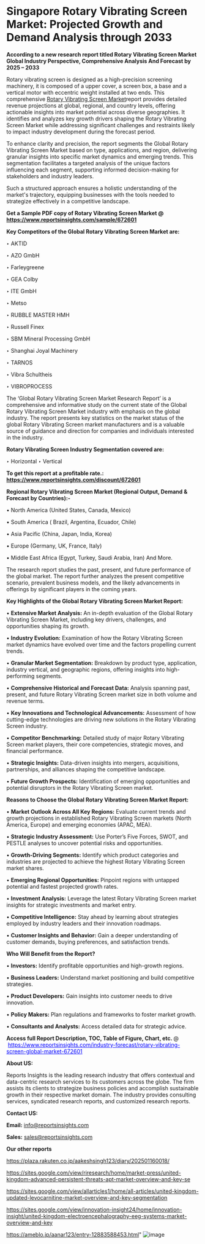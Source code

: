 # Singapore Rotary Vibrating Screen Market: Projected Growth and Demand Analysis through 2033

<strong>According to a new research report titled Rotary Vibrating Screen Market Global Industry Perspective, Comprehensive Analysis And Forecast by 2025 – 2033</strong>

Rotary vibrating screen is designed as a high-precision screening machinery, it is composed of a upper cover, a screen box, a base and a vertical motor with eccentric weight installed at two ends. This comprehensive <a href=https://www.reportsinsights.com/sample/672601>Rotary Vibrating Screen Market</a>report provides detailed revenue projections at global, regional, and country levels, offering actionable insights into market potential across diverse geographies. It identifies and analyzes key growth drivers shaping the Rotary Vibrating Screen Market while addressing significant challenges and restraints likely to impact industry development during the forecast period.

To enhance clarity and precision, the report segments the Global Rotary Vibrating Screen Market based on type, applications, and region, delivering granular insights into specific market dynamics and emerging trends. This segmentation facilitates a targeted analysis of the unique factors influencing each segment, supporting informed decision-making for stakeholders and industry leaders.

Such a structured approach ensures a holistic understanding of the market's trajectory, equipping businesses with the tools needed to strategize effectively in a competitive landscape.

<strong>Get a Sample PDF copy of Rotary Vibrating Screen Market </strong><strong>@<a href=https://www.reportsinsights.com/sample/672601 style=color:#0000ff;> https://www.reportsinsights.com/sample/672601</a></strong></font>

<strong>Key Competitors of the Global Rotary Vibrating Screen Market are:</strong>

‣ AKTID

‣ AZO GmbH

‣ Farleygreene

‣ GEA Colby

‣ ITE GmbH

‣ Metso

‣ RUBBLE MASTER HMH

‣ Russell Finex

‣ SBM Mineral Processing GmbH

‣ Shanghai Joyal Machinery

‣ TARNOS

‣ Vibra Schultheis

‣ VIBROPROCESS

The ‘Global Rotary Vibrating Screen Market Research Report’ is a comprehensive and informative study on the current state of the Global Rotary Vibrating Screen Market industry with emphasis on the global industry. The report presents key statistics on the market status of the global Rotary Vibrating Screen market manufacturers and is a valuable source of guidance and direction for companies and individuals interested in the industry.

<strong>Rotary Vibrating Screen Industry Segmentation covered are:</strong>

‣ Horizontal
‣ Vertical

<strong>To get this report at a profitable rate.: <a href=https://www.reportsinsights.com/discount/672601 style=color:#0000ff;>https://www.reportsinsights.com/discount/672601</a></strong></font>

<strong>Regional Rotary Vibrating Screen Market (Regional Output, Demand &amp; Forecast by Countries):-</strong>

• North America (United States, Canada, Mexico)

• South America ( Brazil, Argentina, Ecuador, Chile)

• Asia Pacific (China, Japan, India, Korea)

• Europe (Germany, UK, France, Italy)

• Middle East Africa (Egypt, Turkey, Saudi Arabia, Iran) And More.

The research report studies the past, present, and future performance of the global market. The report further analyzes the present competitive scenario, prevalent business models, and the likely advancements in offerings by significant players in the coming years.

<strong>Key Highlights of the Global Rotary Vibrating Screen Market Report:</strong>

• <strong>Extensive Market Analysis:</strong> An in-depth evaluation of the Global Rotary Vibrating Screen Market, including key drivers, challenges, and opportunities shaping its growth.

• <strong>Industry Evolution:</strong> Examination of how the Rotary Vibrating Screen market dynamics have evolved over time and the factors propelling current trends.

• <strong>Granular Market Segmentation:</strong> Breakdown by product type, application, industry vertical, and geographic regions, offering insights into high-performing segments.

• <strong>Comprehensive Historical and Forecast Data:</strong> Analysis spanning past, present, and future Rotary Vibrating Screen market size in both volume and revenue terms.

• <strong>Key Innovations and Technological Advancements:</strong> Assessment of how cutting-edge technologies are driving new solutions in the Rotary Vibrating Screen industry.

• <strong>Competitor Benchmarking:</strong> Detailed study of major Rotary Vibrating Screen market players, their core competencies, strategic moves, and financial performance.

• <strong>Strategic Insights:</strong> Data-driven insights into mergers, acquisitions, partnerships, and alliances shaping the competitive landscape.

• <strong>Future Growth Prospects:</strong> Identification of emerging opportunities and potential disruptors in the Rotary Vibrating Screen market.

<strong>Reasons to Choose the Global Rotary Vibrating Screen Market Report:</strong>

• <strong>Market Outlook Across All Key Regions:</strong> Evaluate current trends and growth projections in established Rotary Vibrating Screen markets (North America, Europe) and emerging economies (APAC, MEA).

• <strong>Strategic Industry Assessment:</strong> Use Porter’s Five Forces, SWOT, and PESTLE analyses to uncover potential risks and opportunities.

• <strong>Growth-Driving Segments:</strong> Identify which product categories and industries are projected to achieve the highest Rotary Vibrating Screen market shares.

• <strong>Emerging Regional Opportunities:</strong> Pinpoint regions with untapped potential and fastest projected growth rates.

• <strong>Investment Analysis:</strong> Leverage the latest Rotary Vibrating Screen market insights for strategic investments and market entry.

• <strong>Competitive Intelligence:</strong> Stay ahead by learning about strategies employed by industry leaders and their innovation roadmaps.

• <strong>Customer Insights and Behavior:</strong> Gain a deeper understanding of customer demands, buying preferences, and satisfaction trends.

<strong>Who Will Benefit from the Report?</strong>

• <strong>Investors:</strong> Identify profitable opportunities and high-growth regions.

• <strong>Business Leaders:</strong> Understand market positioning and build competitive strategies.

• <strong>Product Developers:</strong> Gain insights into customer needs to drive innovation.

• <strong>Policy Makers:</strong> Plan regulations and frameworks to foster market growth.

• <strong>Consultants and Analysts:</strong> Access detailed data for strategic advice.
</ul>
<strong>Access full Report Description, TOC, Table of Figure, Chart, etc. </strong>@  <a href=https://www.reportsinsights.com/industry-forecast/rotary-vibrating-screen-global-market-672601 style=color:#0000ff;>https://www.reportsinsights.com/industry-forecast/rotary-vibrating-screen-global-market-672601</a></font>

<strong><strong>About US</strong>:</strong>

Reports Insights is the leading research industry that offers contextual and data-centric research services to its customers across the globe. The firm assists its clients to strategize business policies and accomplish sustainable growth in their respective market domain. The industry provides consulting services, syndicated research reports, and customized research reports.

<strong>Contact US:</strong>

<p class=""""><b>Email:</b> <a href=mailto:info@reportsinsights.com>info@reportsinsights.com</a></p>
<p class=""""><b>Sales:</b> <a href=mailto:sales@reportsinsights.com>sales@reportsinsights.com</a></p>

<strong>Our other reports</strong>

<a href=https://plaza.rakuten.co.jp/aakeshsingh123/diary/202501160018/>https://plaza.rakuten.co.jp/aakeshsingh123/diary/202501160018/</a>

<a href=https://sites.google.com/view/riresearch/home/market-press/united-kingdom-advanced-persistent-threats-apt-market-overview-and-key-se>https://sites.google.com/view/riresearch/home/market-press/united-kingdom-advanced-persistent-threats-apt-market-overview-and-key-se</a>

<a href=https://sites.google.com/view/allarticles1/home/all-articles/united-kingdom-updated-levocarnitine-market-overview-and-key-segmentation>https://sites.google.com/view/allarticles1/home/all-articles/united-kingdom-updated-levocarnitine-market-overview-and-key-segmentation</a>

<a href=https://sites.google.com/view/innovation-insight24/home/innovation-insight/united-kingdom-electroencephalography-eeg-systems-market-overview-and-key>https://sites.google.com/view/innovation-insight24/home/innovation-insight/united-kingdom-electroencephalography-eeg-systems-market-overview-and-key</a>

<a href=https://ameblo.jp/aanar123/entry-12883588453.html>https://ameblo.jp/aanar123/entry-12883588453.html</a>"
![image](https://github.com/user-attachments/assets/130932f0-e1be-4b7b-bbc0-4ab852896072)

